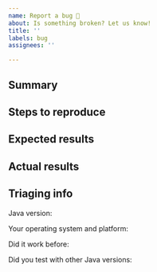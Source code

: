```yaml
---
name: Report a bug 🐛
about: Is something broken? Let us know!
title: ''
labels: bug
assignees: ''

---
```


<!--
Have you tested with the latest version? Check
https://adoptopenjdk.net/releases.html whether you are up-to-date.
-->

## Summary

<!--
A brief summary of the problem.
-->

## Steps to reproduce

<!--
All bug reports must have steps to reproduce. Otherwise, we cannot work on it! A
crash dump is not sufficient!

Please provide a minimal, reproducible example that we can run locally. See
https://stackoverflow.com/help/minimal-reproducible-example for what that means.
A public GitHub repository works best. See
https://github.com/aahlenst/datetimeformatter-parse-bug for a live example.
-->

## Expected results



## Actual results



## Triaging info

Java version:

<!--
Paste the entire output of java -version.
-->

Your operating system and platform:

<!--
For example, "Ubuntu 18.04 on ARM64" or "Windows 10 2004 on x86-64"
-->

Did it work before:

<!--
If so, please specify what changed.
-->

Did you test with other Java versions:

<!--
Please specify exactly what Java versions you tested with, for example by
pasting the output of java -version.

If available, test with an upstream build:

* https://adoptopenjdk.net/upstream.html (8, 11)
* http://jdk.java.net/ (anything newer than 8, 11)
-->
